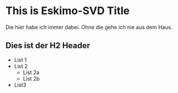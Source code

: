 # This is Eskimo-SVD Title

Die hier habe ich immer dabei. Ohne die gehe ich nie aus dem Haus.

## Dies ist der H2 Header

* List 1
* List 2
	* List 2a
	* List 2b
* List3